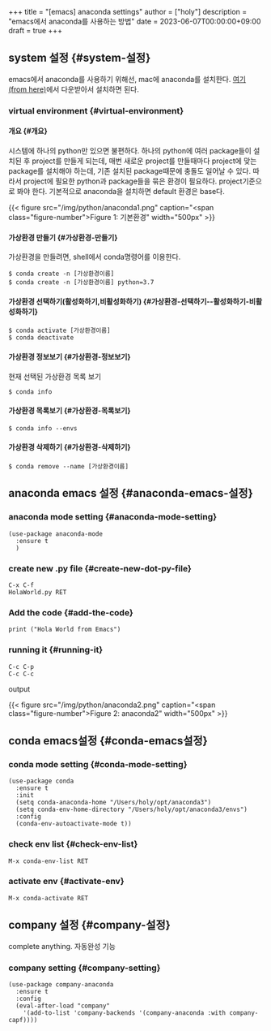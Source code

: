 +++
title = "[emacs] anaconda settings"
author = ["holy"]
description = "emacs에서 anaconda를 사용하는 방법"
date = 2023-06-07T00:00:00+09:00
draft = true
+++

## system 설정 {#system-설정}

emacs에서 anaconda를 사용하기 위해선, mac에 anaconda를 설치한다.
[여기(from here)](https://www.anaconda.com/)에서 다운받아서 설치하면 된다.


### virtual environment {#virtual-environment}


#### 개요 {#개요}

시스템에 하나의 python만 있으면 불편하다. 하나의 python에 여러
package들이 설치된 후 project를 만들게 되는데, 매번 새로운 project를
만들때마다 project에 맞는 package를 설치해야 하는데, 기존 설치된
package때문에 충돌도 일어날 수 있다. 따라서 project에 필요한 python과
package들을 묶은 환경이 필요하다. project기준으로 봐야
한다. 기본적으로 anaconda을 설치하면 default 환경은 base다.

<a id="figure--기본환경"></a>

{{< figure src="/img/python/anaconda1.png" caption="<span class=\"figure-number\">Figure 1: </span>기본환경" width="500px" >}}


#### 가상환경 만들기 {#가상환경-만들기}

가상환경을 만들려면, shell에서 conda명령어를 이용한다.

```text
$ conda create -n [가상환경이름]
$ conda create -n [가상환경이름] python=3.7
```


#### 가상환경 선택하기(활성화하기,비활성화하기) {#가상환경-선택하기--활성화하기-비활성화하기}

```text
$ conda activate [가상환경이름]
$ conda deactivate
```


#### 가상환경 정보보기 {#가상환경-정보보기}

현재 선택된 가상환경 목록 보기

```emacs-lisp
$ conda info
```


#### 가상환경 목록보기 {#가상환경-목록보기}

```text
$ conda info --envs
```


#### 가상환경 삭제하기 {#가상환경-삭제하기}

```text
$ conda remove --name [가상환경이름]
```


## anaconda emacs 설정 {#anaconda-emacs-설정}


### anaconda mode setting {#anaconda-mode-setting}

```emacs-lisp
(use-package anaconda-mode
  :ensure t
  )
```


### create new .py file {#create-new-dot-py-file}

```text
C-x C-f
HolaWorld.py RET
```


### Add the code {#add-the-code}

```text
print ("Hola World from Emacs")
```


### running it {#running-it}

```text
C-c C-p
C-c C-c
```

output

<a id="figure--anaconda2"></a>

{{< figure src="/img/python/anaconda2.png" caption="<span class=\"figure-number\">Figure 2: </span>anaconda2" width="500px" >}}


## conda emacs설정 {#conda-emacs설정}


### conda mode setting {#conda-mode-setting}

```emacs-lisp
(use-package conda
  :ensure t
  :init
  (setq conda-anaconda-home "/Users/holy/opt/anaconda3")
  (setq conda-env-home-directory "/Users/holy/opt/anaconda3/envs")
  :config
  (conda-env-autoactivate-mode t))
```


### check env list {#check-env-list}

```text
M-x conda-env-list RET
```


### activate env {#activate-env}

```text
M-x conda-activate RET
```


## company 설정 {#company-설정}

complete anything. 자동완성 기능


### company setting {#company-setting}

```emacs-lisp
(use-package company-anaconda
  :ensure t
  :config
  (eval-after-load "company"
    '(add-to-list 'company-backends '(company-anaconda :with company-capf))))

```
